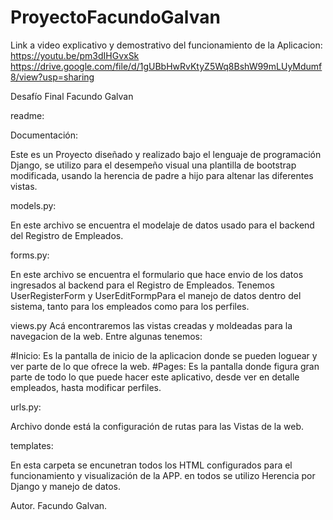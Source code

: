 # ProyectoFacundoGalvan

Link a video explicativo y demostrativo del funcionamiento de la Aplicacion:
https://youtu.be/pm3dIHGvxSk
https://drive.google.com/file/d/1gUBbHwRvKtyZ5Wq8BshW99mLUyMdumf8/view?usp=sharing

Desafío Final Facundo Galvan

readme:

Documentación:

Este es un Proyecto diseñado y realizado bajo el lenguaje de programación Django, se utilizo para el desempeño visual una plantilla de bootstrap modificada, usando la herencia de padre a hijo para altenar las diferentes vistas.

models.py:

En este archivo se encuentra el modelaje de datos usado para el backend del Registro de Empleados.

forms.py:

En este archivo se encuentra el formulario que hace envio de los datos ingresados al backend para el Registro de Empleados.
Tenemos UserRegisterForm y UserEditFormpPara el manejo de datos dentro del sistema, tanto para los empleados como para los perfiles.

views.py
Acá encontraremos las vistas creadas y moldeadas para la navegacion de la web. Entre algunas tenemos:

#Inicio: Es la pantalla de inicio de la aplicacion donde se pueden loguear y ver parte de lo que ofrece la web.
#Pages: Es la pantalla donde figura gran parte de todo lo que puede hacer este aplicativo, desde ver en detalle empleados, hasta modificar perfiles.

urls.py:

Archivo donde está la configuración de rutas para las Vistas de la web.

templates:

En esta carpeta se encunetran todos los HTML configurados para el funcionamiento y visualización de la APP. en todos se utilizo Herencia por Django y manejo de datos.

Autor.
Facundo Galvan.
